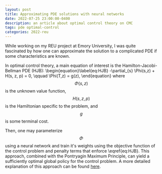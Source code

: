 ```yaml
---
layout: post
title: Approximating PDE solutions with neural networks
date: 2022-07-25 23:00:00-0400
description: an article about optimal control theory on CMC
tags: pde optimal-control
categories: 2022-reu
---
```


While working on my REU project at Emory University, I was quite fascinated by how one can approximate the solution to a complicated PDE if some characteristics are known. 

In optimal control theory, a main equation of interest is the Hamilton-Jacobi-Bellman PDE (HJB):
\begin{equation}\label{eq:HJB}
    -\partial_{s} \Phi(s,z) + H(s, z, p) = 0, \qquad \Phi(T,z) = g(z),
\end{equation}
where $$\Phi(s,z)$$ is the unknown value function, $$H(s, z, p)$$ is the Hamiltonian specific to the problem, and $$g$$ is some terminal cost.  

Then, one may parameterize $$\Phi$$ using a neural network and train it's weights using the objective function of the control problem and penalty terms that enforce \eqref{eq:HJB}. This approach, combined with the Pontryagin Maximum Principle, can yield a sufficiently optimal global policy for the control problem. A more detailed explanation of this approach can be found [here](https://arxiv.org/abs/2104.03270).